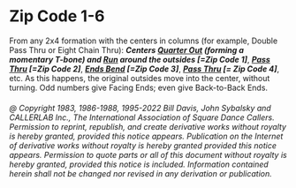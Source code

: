 
# Zip Code 1-6

From any 2x4 formation with the centers in columns
(for example, Double Pass Thru or Eight Chain Thru):
***Centers [Quarter Out](../a1/quarter_in.md) (forming a momentary T-bone) and
[Run](../b2/run.md)
around the outsides [=Zip Code 1]***,
***[Pass Thru](../b1/pass_thru.md) [=Zip Code 2]***,
***[Ends Bend](../a1/ends_bend.md) [=Zip Code 3]***,
***[Pass Thru](../b1/pass_thru.md) [= Zip Code 4]***,
etc. As this happens, the original outsides move
into the center, without turning. Odd numbers give Facing Ends; even give
Back-to-Back Ends.

###### @ Copyright 1983, 1986-1988, 1995-2022 Bill Davis, John Sybalsky and CALLERLAB Inc., The International Association of Square Dance Callers. Permission to reprint, republish, and create derivative works without royalty is hereby granted, provided this notice appears. Publication on the Internet of derivative works without royalty is hereby granted provided this notice appears. Permission to quote parts or all of this document without royalty is hereby granted, provided this notice is included. Information contained herein shall not be changed nor revised in any derivation or publication.
